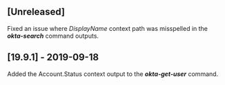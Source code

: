 ## [Unreleased]
Fixed an issue where *DisplayName* context path was misspelled in the ***okta-search*** command outputs.

## [19.9.1] - 2019-09-18
Added the Account.Status context output to the ***okta-get-user*** command.
